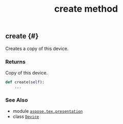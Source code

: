 ﻿---
title: create method
second_title: Aspose.TeX for Python via .NET API References
description: 
type: docs
weight: 30
url: /python-net/aspose.tex.presentation/device/create/
is_root: false
---

## create {#}

Creates a copy of this device.


### Returns 


Copy of this device.


```python
def create(self):
    ...
```





### See Also
* module [`aspose.tex.presentation`](../../)
* class [`Device`](/tex/python-net/aspose.tex.presentation/device)
